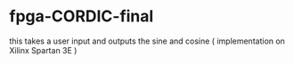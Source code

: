 # fpga-CORDIC-final
this takes a user input and outputs the sine and cosine ( implementation on Xilinx Spartan 3E )
